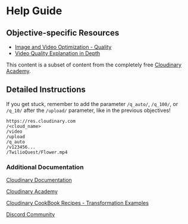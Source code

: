 # Help Guide

## Objective-specific Resources
* [Image and Video Optimization - Quality](https://cloudinary.com/documentation/image_optimization?utm_source=twilio&utm_medium=event&utm_campaign=cloudinary-twilioquest-2021#how_to_optimize_image_quality)
* [Video Quality Explanation in Depth](https://cloudinary.com/documentation/video_optimization?utm_source=twilio&utm_medium=event&utm_campaign=cloudinary-twilioquest-2021)

This content is a subset of content from the completely free [Cloudinary Academy](https://training.cloudinary.com?utm_source=twilio&utm_medium=event&utm_campaign=cloudinary-twilioquest-2021). 

## Detailed Instructions

If you get stuck, remember to add the parameter `/q_auto/`, `/q_100/`, or `/q_10/` after the `/upload/` parameter, like in the previous objectives!

```
https://res.cloudinary.com
/<cloud_name>
/video
/upload
/q_auto
/v123456...
/TwilioQuest/Flower.mp4
```




### Additional Documentation

[Cloudinary Documentation](https://cloudinary.com/documentation?utm_source=twilio&utm_medium=event&utm_campaign=cloudinary-twilioquest-2021)

[Cloudinary Academy](https://training.cloudinary.com?utm_source=twilio&utm_medium=event&utm_campaign=cloudinary-twilioquest-2021)

[Cloudinary CookBook Recipes - Transformation Examples](https://cloudinary.com/cookbook?utm_source=twilio&utm_medium=event&utm_campaign=cloudinary-twilioquest-2021)

[Discord Community](https://discord.gg/CCsubwFbvd)